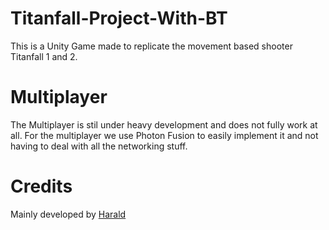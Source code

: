 # Titanfall-Project-With-BT
This is a Unity Game made to replicate the movement based shooter Titanfall 1 and 2.

# Multiplayer
The Multiplayer is stil under heavy development and does not fully work at all.
For the multiplayer we use Photon Fusion to easily implement it and not having to deal with all the networking stuff.

# Credits
Mainly developed by [Harald](https://www.youtube.com/@harald1)
